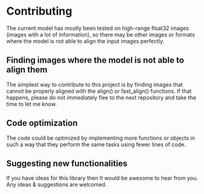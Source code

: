 # Contributing

The current model has mostly been tested on high-range float32 images (images with a lot of information), so there may be other images or formats where the model is not able to align the input images perfectly.

## Finding images where the model is not able to align them

The simplest way to contribute to this project is by finding images that cannot be properly aligned with the align() or fast_align() functions. If that happens, please do not immediately flee to the next repository and take the time to let me know.

## Code optimization

The code could be optimized by implementing more functions or objects in such a way that they perform the same tasks using fewer lines of code.

## Suggesting new functionalities

If you have ideas for this library then It would be awesome to hear from you. Any ideas & suggestions are welcomed.
